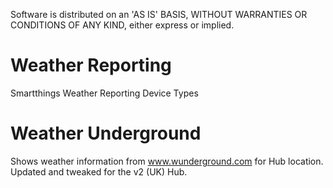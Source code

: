 Software is distributed on an 'AS IS' BASIS, WITHOUT WARRANTIES OR CONDITIONS OF ANY KIND, either express or implied.
# Weather Reporting
Smartthings Weather Reporting Device Types
# Weather Underground
Shows weather information from www.wunderground.com for Hub location. Updated and tweaked for the v2 (UK) Hub.
